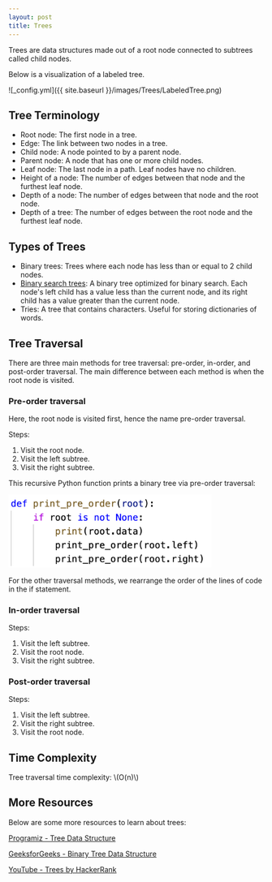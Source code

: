 ```yaml
---
layout: post
title: Trees
---
```


Trees are data structures made out of a root node connected to subtrees called child nodes.

Below is a visualization of a labeled tree.

![_config.yml]({{ site.baseurl }}/images/Trees/LabeledTree.png)

## Tree Terminology
- Root node: The first node in a tree.
- Edge: The link between two nodes in a tree.
- Child node: A node pointed to by a parent node.
- Parent node: A node that has one or more child nodes.
- Leaf node: The last node in a path. Leaf nodes have no children.
- Height of a node: The number of edges between that node and the furthest leaf node.
- Depth of a node: The number of edges between that node and the root node.
- Depth of a tree: The number of edges between the root node and the furthest leaf node.

## Types of Trees
- Binary trees: Trees where each node has less than or equal to 2 child nodes.
- [Binary search trees](https://ryanbhuynh.github.io/Binary-Search-Trees/): A binary tree optimized for binary search. Each node's left child has a value less than the current node, and its right child has a value greater than the current node.
- Tries: A tree that contains characters. Useful for storing dictionaries of words.

## Tree Traversal
There are three main methods for tree traversal: pre-order, in-order, and post-order traversal.
The main difference between each method is when the root node is visited.

### Pre-order traversal
Here, the root node is visited first, hence the name pre-order traversal.

Steps:
1. Visit the root node.
2. Visit the left subtree.
3. Visit the right subtree.

This recursive Python function prints a binary tree via pre-order traversal:

<img src="/images/Trees/PrintPreorder.png" alt="PrintPreorder" width="400"/>

For the other traversal methods, we rearrange the order of the lines of code in the if statement.

### In-order traversal
Steps:
1. Visit the left subtree.
2. Visit the root node.
3. Visit the right subtree.

### Post-order traversal
Steps:
1. Visit the left subtree.
2. Visit the right subtree.
3. Visit the root node.

## Time Complexity
Tree traversal time complexity: \\(O(n)\\)

## More Resources
Below are some more resources to learn about trees:

[Programiz - Tree Data Structure](https://www.programiz.com/dsa/trees)

[GeeksforGeeks - Binary Tree Data Structure](https://www.geeksforgeeks.org/binary-tree-data-structure/)

[YouTube - Trees by HackerRank](https://www.youtube.com/watch?v=oSWTXtMglKE)